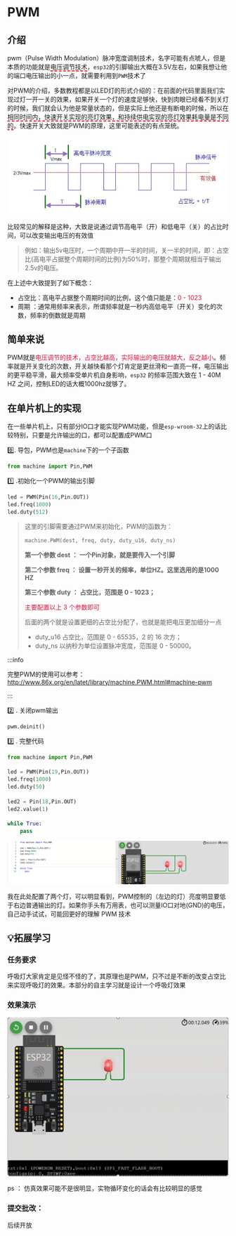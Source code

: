 # PWM

## 介绍

pwm（Pulse Width Modulation）脉冲宽度调制技术，名字可能有点唬人，但是本质的功能就是<span style="border-bottom:2px dashed red;">电压调节技术</span>，`esp32`的引脚输出大概在3.5V左右，如果我想让他的端口电压输出的小一点，就需要利用到`PWM`技术了

对PWM的介绍，多数教程都是以LED灯的形式介绍的：在前面的代码里面我们实现过灯一开一关的效果，如果开关一个灯的速度足够快，快到肉眼已经看不到关灯的时候，我们就会认为他是常量状态的，但是实际上他还是有断电的时候，所以在<span style="border-bottom:2px dashed red;">相同时间内，快速开关实现的亮灯效果，和持续供电实现的亮灯效果耗电量是不同的</span>。快速开关大致就是PWM的原理，这里可能表述的有点笼统。



![pwm6.jpg](../../public/esp32/pwm6.jpg)

比较常见的解释是这种，大致是说通过调节高电平（开）和低电平（关）的占比时间，可以改变输出电压的有效值

> 例如：输出5v电压时，一个周期中开一半的时间，关一半的时间，即：占空比(高电平占据整个周期时间的比例)为50%时，那整个周期就相当于输出2.5v的电压。

在上述中大致提到了如下概念：

- 占空比：高电平占据整个周期时间的比例，这个值只能是：<font color=Crimson>0 - 1023</font>
- 周期 ：通常用频率来表示，所谓频率就是一秒内高低电平（开关）变化的次数，频率的倒数就是周期



## 简单来说

PWM就是<font color=Crimson>电压调节的技术，占空比越高，实际输出的电压就越大，反之越小</font>。频率就是开关变化的次数，开关越快看那个灯肯定是更丝滑和一直亮一样，电压输出的更平稳平滑，最大频率受单片机自身影响，`esp32` 的频率范围大致在 1 - 40M HZ 之间，控制LED的话大概1000hz就够了。



## 在单片机上的实现

在一些单片机上，只有部分IO口才能实现PWM功能，但是`esp-wroom-32`上的话比较特别，只要是允许输出的口，都可以配置成PWM口

0️⃣. 导包，PWM也是`machine`下的一个子函数

```python
from machine import Pin,PWM
```



1️⃣ .初始化一个PWM的输出引脚

```python
led = PWM(Pin(16,Pin.OUT))
led.freq(1000)
led.duty(512)
```

> 这里的引脚需要通过PWM来初始化，PWM的函数为：
> ```python
> machine.PWM(dest, freq, duty, duty_u16, duty_ns)
> ```
>
> **第一个参数 dest ： 一个Pin对象，就是要传入一个引脚**
>
> **第二个参数 freq ： 设置一秒开关的频率，单位HZ。这里选用的是1000  HZ**
>
> **第三个参数 duty ： 占空比，范围是 0 - 1023；**
>
> <font color=Crimson>主要配置以上 3 个参数即可</font>
>
> 后面的两个就是设置更细的占空比分配了，也就是能把电压更加细分一点
>
> - duty_u16 占空比，范围是 0 - 65535，2 的 16 次方；
> - duty_ns 以纳秒为单位设置脉冲宽度，范围是 0 - 50000。

:::info

完整PWM的使用可以参考：http://www.86x.org/en/latet/library/machine.PWM.html#machine-pwm

:::

2️⃣ . 关闭pwm输出

```python
pwm.deinit()
```



3️⃣ . 完整代码

```python
from machine import Pin,PWM

led = PWM(Pin(19,Pin.OUT))
led.freq(1000)
led.duty(50)

led2 = Pin(18,Pin.OUT)
led2.value(1)

while True:
    pass
```

![image-20241129195012735](../../public/esp32/image-20241129195012735.png)

我在此处配置了两个灯，可以明显看到，PWM控制的（左边的灯）亮度明显要低于右边普通输出的灯。如果你手头有万用表，也可以测量IO口对地(GND)的电压，自己动手试试，可能回更好的理解 PWM 技术



## 💡拓展学习

### 任务要求
呼吸灯大家肯定是见怪不怪的了，其原理也是PWM，只不过是不断的改变占空比来实现呼吸灯的效果。本部分的自主学习就是设计一个呼吸灯效果

### 效果演示

![huxideng](../../public/esp32/huxideng.gif)

ps ： 仿真效果可能不是很明显，实物循环变化的话会有比较明显的感觉



### 提交批改：

后续开放
